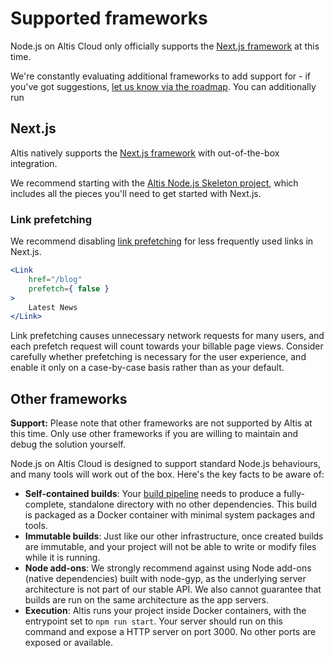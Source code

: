 # Supported frameworks

Node.js on Altis Cloud only officially supports the [Next.js framework](https://nextjs.org/) at this time.

We're constantly evaluating additional frameworks to add support for - if you've got suggestions, [let us know via the roadmap](https://dashboard.altis-dxp.com/roadmap). You can additionally run


## Next.js

Altis natively supports the [Next.js framework](https://nextjs.org/) with out-of-the-box integration.

We recommend starting with the [Altis Node.js Skeleton project](https://github.com/humanmade/altis-nodejs-skeleton), which includes all the pieces you'll need to get started with Next.js.


### Link prefetching

We recommend disabling [link prefetching](https://nextjs.org/docs/app/api-reference/components/link#prefetch) for less frequently used links in Next.js.

```jsx
<Link
	href="/blog"
	prefetch={ false }
>
	Latest News
</Link>
```

Link prefetching causes unnecessary network requests for many users, and each prefetch request will count towards your billable page views. Consider carefully whether prefetching is necessary for the user experience, and enable it only on a case-by-case basis rather than as your default.


## Other frameworks

**Support:** Please note that other frameworks are not supported by Altis at this time. Only use other frameworks if you are willing to maintain and debug the solution yourself.

Node.js on Altis Cloud is designed to support standard Node.js behaviours, and many tools will work out of the box. Here's the key facts to be aware of:

* **Self-contained builds**: Your [build pipeline](./builds.md) needs to produce a fully-complete, standalone directory with no other dependencies. This build is packaged as a Docker container with minimal system packages and tools.
* **Immutable builds**: Just like our other infrastructure, once created builds are immutable, and your project will not be able to write or modify files while it is running.
* **Node add-ons**: We strongly recommend against using Node add-ons (native dependencies) built with node-gyp, as the underlying server architecture is not part of our stable API. We also cannot guarantee that builds are run on the same architecture as the app servers.
* **Execution**: Altis runs your project inside Docker containers, with the entrypoint set to `npm run start`. Your server should run on this command and expose a HTTP server on port 3000. No other ports are exposed or available.
